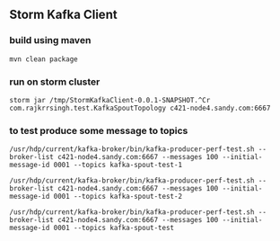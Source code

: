 ## Storm Kafka Client
### build using maven ###
    mvn clean package

### run on storm cluster ###
    storm jar /tmp/StormKafkaClient-0.0.1-SNAPSHOT.^Cr com.rajkrrsingh.test.KafkaSpoutTopology c421-node4.sandy.com:6667
### to test produce some message to topics

    /usr/hdp/current/kafka-broker/bin/kafka-producer-perf-test.sh --broker-list c421-node4.sandy.com:6667 --messages 100 --initial-message-id 0001 --topics kafka-spout-test-1

    /usr/hdp/current/kafka-broker/bin/kafka-producer-perf-test.sh --broker-list c421-node4.sandy.com:6667 --messages 100 --initial-message-id 0001 --topics kafka-spout-test-2

    /usr/hdp/current/kafka-broker/bin/kafka-producer-perf-test.sh --broker-list c421-node4.sandy.com:6667 --messages 100 --initial-message-id 0001 --topics kafka-spout-test

